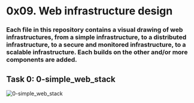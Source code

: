 # 0x09. Web infrastructure design



### Each file in this repository contains a visual drawing of web infrastructures, from a simple infrastructure, to a distributed infrastructure, to a secure and monitored infrastructure, to a scalable infrastructure. Each builds on the other and/or more components are added.

## Task 0: 0-simple_web_stack

![0-simple_web_stack](https://user-images.githubusercontent.com/98347450/179424978-1b9fab55-3905-4acb-a297-749c5de637cd.png)
